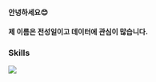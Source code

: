 #### 안녕하세요😊

#### 제 이름은 전성일이고 데이터에 관심이 많습니다.

### Skills

<img src="file:///C:/Users/jeonj/Downloads/python.svg">

